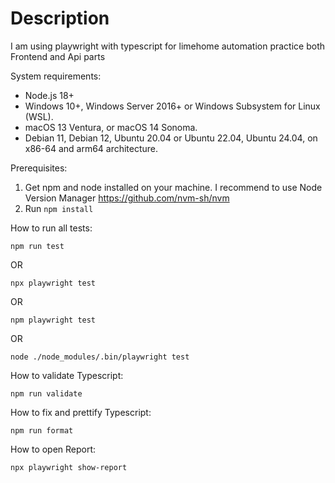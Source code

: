 # Description
I am using playwright with typescript for limehome automation practice both Frontend and Api parts 

System requirements:
- Node.js 18+
- Windows 10+, Windows Server 2016+ or Windows Subsystem for Linux (WSL).
- macOS 13 Ventura, or macOS 14 Sonoma.
- Debian 11, Debian 12, Ubuntu 20.04 or Ubuntu 22.04, Ubuntu 24.04, on x86-64 and arm64 architecture.

Prerequisites:
1) Get npm and node installed on your machine. I recommend to use Node Version Manager https://github.com/nvm-sh/nvm  
2) Run `npm install`

How to run all tests:

```npm run test```

OR

```npx playwright test```

OR

```npm playwright test```

OR

```node ./node_modules/.bin/playwright test```


How to validate Typescript:

```npm run validate```

How to fix and prettify Typescript:

```npm run format```

How to open Report:

```npx playwright show-report```
